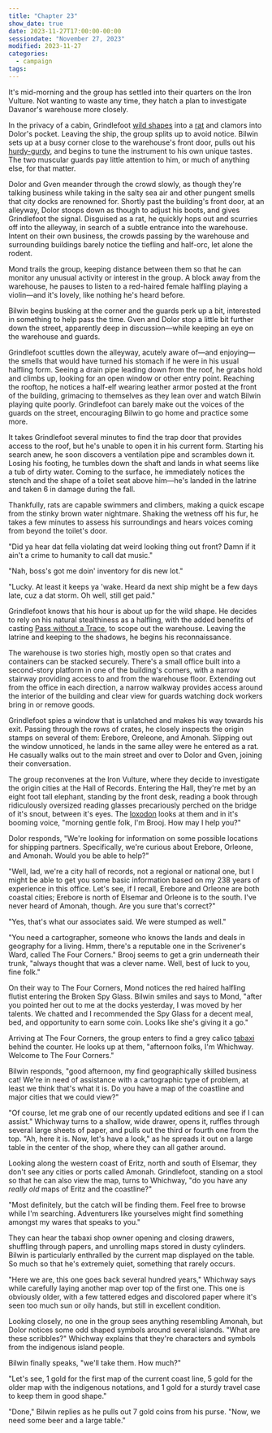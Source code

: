 ```yaml
---
title: "Chapter 23"
show_date: true
date: 2023-11-27T17:00:00-00:00
sessiondate: "November 27, 2023"
modified: 2023-11-27
categories:
  - campaign
tags:
---
```


It's mid-morning and the group has settled into their quarters on the Iron Vulture.
Not wanting to waste any time, they hatch a plan to investigate Davanor's warehouse
more closely.

In the privacy of a cabin, Grindlefoot [wild shapes](https://www.dndbeyond.com/posts/635-druid-101-wild-shape-guide)
into a [rat](https://www.dndbeyond.com/monsters/16891-giant-rat) and clamors into Dolor's pocket.
Leaving the ship, the group splits up to avoid notice. Bilwin sets up at a busy corner
close to the warehouse's front door, pulls out his [hurdy-gurdy](https://en.wikipedia.org/wiki/Hurdy-gurdy),
and begins to tune the instrument to his own unique tastes. The two muscular guards pay
little attention to him, or much of anything else, for that matter.

Dolor and Gven meander through the crowd slowly, as though they're talking business
while taking in the salty sea air and other pungent smells that city docks are renowned
for. Shortly past the building's front door, at an alleyway, Dolor stoops down as though to
adjust his boots, and gives Grindlefoot the signal. Disguised as a rat, he quickly hops out and
scurries off into the alleyway, in search of a subtle entrance into the warehouse.
Intent on their own business, the crowds passing by the warehouse and surrounding buildings
barely notice the tiefling and half-orc, let alone the rodent.

Mond trails the group, keeping distance between them so that he can monitor any unusual
activity or interest in the group. A block away from the warehouse, he pauses to listen to
a red-haired female halfling playing a violin—and it's lovely, like nothing he's heard
before.

Bilwin begins busking at the corner and the guards perk up a bit, interested in something
to help pass the time. Gven and Dolor stop a little bit further down the street, apparently
deep in discussion—while keeping an eye on the warehouse and guards.

Grindlefoot scuttles down the alleyway, acutely aware of—and enjoying—the smells that would
have turned his stomach if he were in his usual halfling form. Seeing a drain pipe leading
down from the roof, he grabs hold and climbs up, looking for an open window or other entry
point. Reaching the rooftop, he notices a half-elf wearing leather armor posted at the
front of the building, grimacing to themselves as they lean over and watch Bilwin playing
quite poorly. Grindlefoot can barely make out the voices of the guards on the street,
encouraging Bilwin to go home and practice some more.

It takes Grindlefoot several minutes to find the trap door that provides access to the
roof, but he's unable to open it in his current form. Starting his search anew, he soon
discovers a ventilation pipe and scrambles down it. Losing his footing, he tumbles down
the shaft and lands in what seems like a tub of dirty water. Coming to the surface, he
immediately notices the stench and the shape of a toilet seat above him—he's landed in
the latrine and taken 6 in damage during the fall.

Thankfully, rats are capable swimmers and climbers, making a quick escape from the
stinky brown water nightmare. Shaking the wetness off his fur, he takes a few minutes
to assess his surroundings and hears voices coming from beyond the toilet's door.

"Did ya hear dat fella violating dat weird looking thing out front? Damn if it ain't
a crime to humanity to call dat music."

"Nah, boss's got me doin' inventory for dis new lot."

"Lucky. At least it keeps ya 'wake. Heard da next ship might be a few days late, cuz
a dat storm. Oh well, still get paid."

Grindlefoot knows that his hour is about up for the wild shape. He decides to rely
on his natural stealthiness as a halfling, with the added benefits of casting
[Pass without a Trace](https://www.dndbeyond.com/spells/pass-without-trace), to
scope out the warehouse. Leaving the latrine and keeping to the shadows, he begins
his reconnaissance.

The warehouse is two stories high, mostly open so that crates and containers can
be stacked securely. There's a small office built into a second-story platform in
one of the building's corners, with a narrow stairway providing access to and from
the warehouse floor. Extending out from the office in each direction, a narrow walkway
provides access around the interior of the building and clear view for guards
watching dock workers bring in or remove goods.

Grindlefoot spies a window that is unlatched and makes his way towards his exit.
Passing through the rows of crates, he closely inspects the origin stamps on several
of them: Erebore, Oreleone, and Amonah. Slipping out the window unnoticed, he lands
in the same alley were he entered as a rat. He casually walks out to the main street
and over to Dolor and Gven, joining their conversation.

The group reconvenes at the Iron Vulture, where they decide to investigate the
origin cities at the Hall of Records. Entering the Hall, they're met by an eight
foot tall elephant, standing by the front desk, reading a book through ridiculously
oversized reading glasses precariously perched on the bridge of it's snout, between
it's eyes. The [loxodon](http://dnd5e.wikidot.com/lineage:loxodon) looks at them
and in it's booming voice, "morning gentle folk, I'm Brooj. How may I help you?"

Dolor responds, "We're looking for information on some possible locations for shipping
partners. Specifically, we're curious about Erebore, Orleone, and Amonah. Would you be
able to help?"

"Well, lad, we're a city hall of records, not a regional or national one, but I
might be able to get you some basic information based on my 238 years of experience
in this office. Let's see, if I recall, Erebore and Orleone are both coastal cities;
Erebore is north of Elsemar and Orleone is to the south. I've never heard of Amonah,
though. Are you sure that's correct?"

"Yes, that's what our associates said. We were stumped as well."

"You need a cartographer, someone who knows the lands and deals in geography for
a living. Hmm, there's a reputable one in the Scrivener's Ward, called The Four Corners."
Brooj seems to get a grin underneath their trunk, "always thought that was a clever name.
Well, best of luck to you, fine folk."

On their way to The Four Corners, Mond notices the red haired halfling flutist entering
the Broken Spy Glass. Bilwin smiles and says to Mond, "after you pointed her out to
me at the docks yesterday, I was moved by her talents. We chatted and I recommended the
Spy Glass for a decent meal, bed, and opportunity to earn some coin. Looks like she's
giving it a go."

Arriving at The Four Corners, the group enters to find a grey calico
[tabaxi](https://www.dandwiki.com/wiki/Tabaxi_(5e_Race_Variant)) behind the counter.
He looks up at them, "afternoon folks, I'm Whichway. Welcome to The Four Corners."

Bilwin responds, "good afternoon, my find geographically skilled business cat! We're
in need of assistance with a cartographic type of problem, at least we think that's what
it is. Do you have a map of the coastline and major cities that we could view?"

"Of course, let me grab one of our recently updated editions and see if I can assist."
Whichway turns to a shallow, wide drawer, opens it, ruffles through several large sheets
of paper, and pulls out the third or fourth one from the top. "Ah, here it is. Now,
let's have a look," as he spreads it out on a large table in the center of the shop,
where they can all gather around.

Looking along the western coast of Eritz, north and south of Elsemar, they don't see
any cities or ports called Amonah. Grindlefoot, standing on a stool so that he can
also view the map, turns to Whichway, "do you have any _really old_ maps of Eritz
and the coastline?"

"Most definitely, but the catch will be finding them. Feel free to browse while I'm
searching. Adventurers like yourselves might find something amongst my wares that
speaks to you."

They can hear the tabaxi shop owner opening and closing drawers, shuffling through
papers, and unrolling maps stored in dusty cylinders. Bilwin is particularly enthralled
by the current map displayed on the table. So much so that he's extremely quiet,
something that rarely occurs.

"Here we are, this one goes back several hundred years," Whichway says while carefully
laying another map over top of the first one. This one is obviously older, with a few
tattered edges and discolored paper where it's seen too much sun or oily hands, but
still in excellent condition.

Looking closely, no one in the group sees anything resembling Amonah, but Dolor
notices some odd shaped symbols around several islands. "What are these scribbles?"
Whichway explains that they're characters and symbols from the indigenous island
people.

Bilwin finally speaks, "we'll take them. How much?"

"Let's see, 1 gold for the first map of the current coast line, 5 gold for the
older map with the indigenous notations, and 1 gold for a sturdy travel case to
keep them in good shape."

"Done," Bilwin replies as he pulls out 7 gold coins from his purse. "Now, we need
some beer and a large table."

<!-- em dash: — | kebyoard shortcut = Option + Shift + Dash (-) -->
<!-- https://oatcookies.neocities.org/dndmoney to convert copper, silver, gold, and more into CP -->
